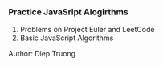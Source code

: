 ### Practice JavaSript Alogirthms

1. Problems on Project Euler and LeetCode
2. Basic JavaScript Algorithms

Author: Diep Truong
